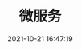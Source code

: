---
pageComponent: 
  name: Catalogue
  data: 
    path: 04.微服务
    imgUrl: /img/catalogue/default.png
    description: 流行的全套微服务相关知识
title: 微服务
date: 2021-10-21 16:47:19
permalink: /clouds
sidebar: false
article: false
comment: false
editLink: false
---